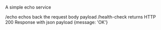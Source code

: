 A simple echo service

/echo echos back the request body payload 
/health-check returns HTTP 200 Response with json payload {message: 'OK'}

